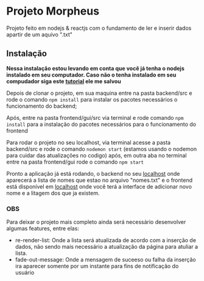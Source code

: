 # Projeto Morpheus
  Projeto feito em nodejs & reactjs com o fundamento de ler e inserir dados apartir de um aquivo ".txt"

## Instalação
  **Nessa instalação estou levando em conta que você já tenha o nodejs
  instalado em seu computador.
  Caso não o tenha instalado em seu compudador siga este [tutorial](https://codeburst.io/installing-reactjs-and-creating-your-first-application-d437706498ed) __ele me salvou__**

  Depois de clonar o projeto, em sua maquina entre na pasta backend/src e
  rode o comando ``` npm install ```
  para instalar os pacotes necessários o funcionamento do backend;

  Após, entre na pasta frontend/gui/src via terminal e rode comando ``` npm install ```
  para a instalação do pacotes necessários para o funcionamento do frontend

  Para rodar o projeto no seu localhost, via terminal acesse a pasta backend/src e rode o comando ``` nodemon start ``` (estamos usando o nodemon para cuidar das atualizações no codigo)
  após, em outra aba no terminal entre na pasta frontend/gui rode o comando ``` npm start ```

  Pronto a aplicação já está rodando, o backend no seu [localhost](http://localhost:3300/names) onde aparecerá a lista de nomes que estao no arquivo "nomes.txt"
  e o frontend está disponível em [localhost](http://localhost:3000/) onde você terá a interface de adicionar novo nome e a litagem dos que ja existem.

### OBS
  Para deixar o projeto mais completo ainda será necessário desenvolver algumas features,
  entre elas:
  - re-render-list: Onde a lista será atualizada de acordo com a inserção de dados, não sendo mais
    necessário a atualização da página para atuliar a lista.
  - fade-out-message: Onde a mensagem de suceeso ou falha da inserção ira aparecer somente por um instante
    para fins de notificação do usuário
